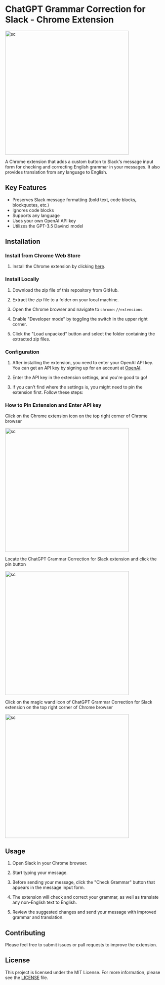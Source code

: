 # ChatGPT Grammar Correction for Slack - Chrome Extension
<img width="400" alt="sc" src="https://user-images.githubusercontent.com/6884679/231226871-d4659539-0470-4e83-8800-8d5cea06d662.png">

A Chrome extension that adds a custom button to Slack's message input form for checking and correcting English grammar in your messages. It also provides translation from any language to English.

## Key Features

- Preserves Slack message formatting (bold text, code blocks, blockquotes, etc.)
- Ignores code blocks
- Supports any language
- Uses your own OpenAI API key
- Utilizes the GPT-3.5 Davinci model

## Installation

### Install from Chrome Web Store

1. Install the Chrome extension by clicking [here](https://chrome.google.com/webstore/detail/chatgpt-grammar-correctio/lecfblaooonakdbjhdnkoefhlngjkafl).

### Install Locally

1. Download the zip file of this repository from GitHub.

2. Extract the zip file to a folder on your local machine.

3. Open the Chrome browser and navigate to `chrome://extensions`.

4. Enable "Developer mode" by toggling the switch in the upper right corner.

5. Click the "Load unpacked" button and select the folder containing the extracted zip files.

### Configuration

1. After installing the extension, you need to enter your OpenAI API key. You can get an API key by signing up for an account at [OpenAI](https://beta.openai.com/signup/).

2. Enter the API key in the extension settings, and you're good to go!

3. If you can't find where the settings is, you might need to pin the extension first. Follow these steps:

### How to Pin Extension and Enter API key
Click on the Chrome extension icon on the top right corner of Chrome browser

<img width="400" alt="sc" src="https://user-images.githubusercontent.com/6884679/231232893-ead14828-1e50-42fc-b2aa-b796eb89e948.jpg">

Locate the ChatGPT Grammar Correction for Slack extension and click the pin button

<img width="400" alt="sc" src="https://user-images.githubusercontent.com/6884679/231232922-bbeeb642-45b5-45a2-a3d9-daa01085ab40.jpg">

Click on the magic wand icon of ChatGPT Grammar Correction for Slack extension on the top right corner of Chrome browser

<img width="400" alt="sc" src="https://user-images.githubusercontent.com/6884679/231232942-223eca89-be03-4bf9-8f4f-5f421a25accf.jpg">

## Usage

1. Open Slack in your Chrome browser.

2. Start typing your message.

3. Before sending your message, click the "Check Grammar" button that appears in the message input form.

4. The extension will check and correct your grammar, as well as translate any non-English text to English.

5. Review the suggested changes and send your message with improved grammar and translation.

## Contributing

Please feel free to submit issues or pull requests to improve the extension.

## License

This project is licensed under the MIT License. For more information, please see the [LICENSE](LICENSE) file.
